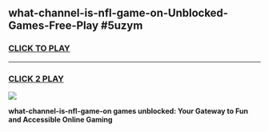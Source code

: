 
## what-channel-is-nfl-game-on-Unblocked-Games-Free-Play #5uzym
<h3>
<a href="https://us.freeplayer.one?title=what-channel-is-nfl-game-on&ref=9M">CLICK TO PLAY</a></h3>
<hr>

<h3>
<a href="https://us.freeplayer.one?title=what-channel-is-nfl-game-on&ref=9M">CLICK 2 PLAY</a>
  
</h3>

<a href="https://us.freeplayer.one?title=what-channel-is-nfl-game-on&ref=9M"><img src="https://clearcache.store/games.png"></a>


**what-channel-is-nfl-game-on games unblocked: Your Gateway to Fun and Accessible Online Gaming**
